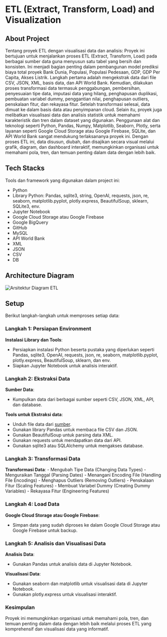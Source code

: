 # ETL (Extract, Transform, Load) and Visualization

## About Project
Tentang proyek ETL dengan visualisasi data dan analisis: Proyek ini bertujuan untuk menjalankan proses ETL (Extract, Transform, Load) pada berbagai sumber data guna menyusun satu tabel yang bersih dan konsisten. Ini menjadi bagian penting dalam pembangunan model prediksi biaya total proyek Bank Dunia, Populasi, Populasi Pedesaan, GDP, GDP Per Capita, Akses Listrik. Langkah pertama adalah mengekstrak data dari file CSV, JSON, XML, basis data, dan API World Bank. Kemudian, dilakukan proses transformasi data termasuk penggabungan, pembersihan, penyesuaian tipe data, imputasi data yang hilang, penghapusan duplikasi, pembuatan variabel dummy, penggantian nilai, penghapusan outliers, penskalaan fitur, dan rekayasa fitur. Setelah transformasi selesai, data dimuat ke dalam basis data atau penyimpanan cloud. Selain itu, proyek juga melibatkan visualisasi data dan analisis statistik untuk memahami karakteristik dan tren dalam dataset yang digunakan. Penggunaan alat dan teknologi seperti Python, Pandas, Numpy, Matplotlib, Seaborn, Plotly, serta layanan seperti Google Cloud Storage atau Google Firebase, SQLite, dan API World Bank sangat mendukung terlaksananya proyek ini. Dengan proses ETL ini, data disusun, diubah, dan disajikan secara visual melalui grafik, diagram, dan dashboard interaktif, memungkinkan organisasi untuk memahami pola, tren, dan temuan penting dalam data dengan lebih baik.

## Tech Stacks
Tools dan framework yang digunakan dalam project ini:
- Python
- Library Python: Pandas, sqlite3, string, OpenAI, requests, json, re, seaborn, matplotlib.pyplot, plotly.express, BeautifulSoup, sklearn, SQLite3, env.
- Jupyter Notebook
- Google Cloud Storage atau Google Firebase
- Google BigQuery
- GitHub
- MySQL
- API World Bank
- XML
- JSON 
- CSV
- DB

## Architecture Diagram
![Arsitektur Diagram ETL](Architecture-Diagram-ETL.png)

## Setup 
Berikut langkah-langkah untuk memproses setiap data:

### Langkah 1: Persiapan Environment
**Instalasi Library dan Tools**:
   - Persiapkan instalasi Python beserta pustaka yang diperlukan seperti Pandas, sqlite3, OpenAI, requests, json, re, seaborn, matplotlib.pyplot, plotly.express, BeautifulSoup, sklearn, dan env.
   - Siapkan Jupyter Notebook untuk analisis interaktif.

### Langkah 2: Ekstraksi Data
**Sumber Data**:
   - Kumpulkan data dari berbagai sumber seperti CSV, JSON, XML, API, dan database.

**Tools untuk Ekstraksi data**:
   - Unduh file data dari [sumber](https://github.com/yudhaislamisulistya/mini-project-de-alta).
   - Gunakan library Pandas untuk membaca file CSV dan JSON.
   - Gunakan BeautifulSoup untuk parsing data XML.
   - Gunakan requests untuk mendapatkan data dari API.
   - Gunakan sqlite3 atau SQLAlchemy untuk mengakses database.

### Langkah 3: Transformasi Data
**Transformasi Data**:
    - Mengubah Tipe Data (Changing Data Types)
    - Menguraikan Tanggal (Parsing Dates)
    - Menangani Encoding File (Handling File Encodings)
    - Menghapus Outliers (Removing Outliers)
    - Penskalaan Fitur (Scaling Features)
    - Membuat Variabel Dummy (Creating Dummy Variables)
    - Rekayasa Fitur (Engineering Features)

### Langkah 4: Load Data
**Google Cloud Storage atau Google Firebase**:
   - Simpan data yang sudah diproses ke dalam Google Cloud Storage atau Google Firebase untuk backup.

### Langkah 5: Analisis dan Visualisasi Data
**Analisis Data**:
   - Gunakan Pandas untuk analisis data di Jupyter Notebook.

**Visualisasi Data**:
   - Gunakan seaborn dan matplotlib untuk visualisasi data di Jupyter Notebook.
   - Gunakan plotly.express untuk visualisasi interaktif.

### Kesimpulan
Proyek ini memungkinkan organisasi untuk memahami pola, tren, dan temuan penting dalam data dengan lebih baik melalui proses ETL yang komprehensif dan visualisasi data yang informatif.